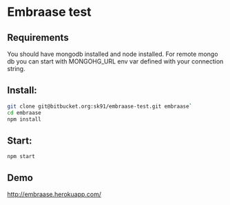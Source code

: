 Embraase test
==============


Requirements
------------
You should have mongodb installed and node installed.
For remote mongo db you can start with MONGOHG_URL env var defined with your connection string.

Install:
--------

```bash
git clone git@bitbucket.org:sk91/embraase-test.git embraase`
cd embraase
npm install
```

Start:
-------

`npm start`

Demo
-----

http://embraase.herokuapp.com/